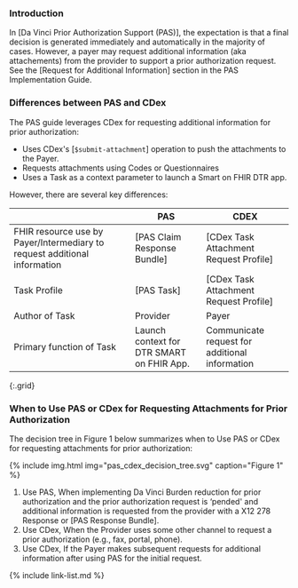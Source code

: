 <div class="bg-success" markdown="1">

### Introduction

In [Da Vinci Prior Authorization Support (PAS)], the expectation is that a final decision is generated immediately and automatically in the majority of cases.  However, a payer may request additional information (aka attachements) from the provider to support a prior authorization request.  See the [Request for Additional Information] section in the PAS Implementation Guide.

### Differences between PAS and CDex

The PAS guide leverages CDex for requesting additional information for prior authorization:

- Uses CDex's [`$submit-attachment`] operation to push the attachments to the Payer.
- Requests attachments using Codes or Questionnaires
- Uses a Task as a context parameter to launch a Smart on FHIR DTR app.

However, there are several key differences:

||PAS|CDEX|
|---|---|---|
|FHIR resource use by Payer/Intermediary to request additional information | [PAS Claim Response Bundle] | [CDex Task Attachment Request Profile]
|Task Profile | [PAS Task] | [CDex Task Attachment Request Profile]
|Author of Task | Provider | Payer|
|Primary function of Task | Launch context for DTR SMART on FHIR App. | Communicate request for additional information
{:.grid}

###  When to Use PAS or CDex for Requesting Attachments for Prior Authorization

The decision tree in Figure 1 below summarizes when to Use PAS or CDex for requesting attachments for prior authorization:

{% include img.html img="pas_cdex_decision_tree.svg" caption="Figure 1" %} 

1. Use PAS, When implementing Da Vinci Burden reduction for prior authorization and the prior authorization request is ‘pended' and additional information is requested from the provider with a X12 278 Response or [PAS Response Bundle].
1. Use CDex, When the Provider uses some other channel to request a prior authorization (e.g., fax, portal, phone).
2. Use CDex, If the Payer makes subsequent requests for additional information after using PAS for the initial request.

{% include link-list.md %}

</div><!-- new-content -->